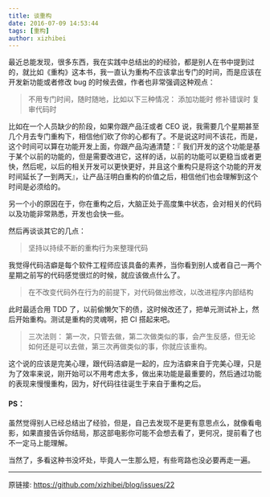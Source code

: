 ```yaml
---
title: 谈重构
date: 2016-07-09 14:53:44
tags: [重构]
author: xizhibei
---
```

最近总能发现，很多东西，我在实践中总结出的的经验，都是别人在书中提到过的，就比如《重构》这本书，我一直认为重构不应该拿出专门的时间，而是应该在开发新功能或者修改 bug 的时候去做，作者也非常强调这种观点：

> 不用专门时间，随时随地，比如以下三种情况：
> 添加功能时
> 修补错误时
> 复审代码时

比如在一个人员缺少的阶段，如果你跟产品汪或者 CEO 说，我需要几个星期甚至几个月去专门重构下，相信他们砍了你的心都有了。不是说这时间不该花，而是，这个时间可以算在功能开发上面，你跟产品沟通清楚：『
我们开发的这个功能是基于某个以前的功能的，但是需要改进它，这样的话，以前的功能可以更稳当或者更快，然后呢，以后的相关开发可以更快更好，并且这个重构只是将这个功能的开发时间延长了一到两天』，让产品汪明白重构的价值之后，相信他们也会理解到这个时间是必须给的。

另一个小的原因在于，你在重构之后，大脑正处于高度集中状态，会对相关的代码以及功能非常熟悉，开发也会快一些。

然后再谈谈其它的几点：

> 坚持以持续不断的重构行为来整理代码

我觉得代码洁癖是每个软件工程师应该具备的素养，当你看到别人或者自己一两个星期之前写的代码感觉很烂的时候，就应该做点什么了。

> 在不改变代码外在行为的前提下，对代码做出修改，以改进程序内部结构

此时最适合用 TDD 了，以前偷懒欠下的债，这时候改还了，把单元测试补上，然后开始重构。测试是重构的灵魂啊，把 CI 搭起来吧。

> 三次法则：
> 第一次，只管去做，第二次做类似的事，会产生反感，但无论如何还是可以去做，第三次再做类似的事，你就应该重构。

这个说的应该是完美心理，跟代码洁癖是一起的，应为洁癖来自于完美心理，只是为了效率来说，刚开始可以不用考虑太多，做出来功能是最重要的，然后通过功能的表现来慢慢重构，因为，好代码往往诞生于来自于重构之后。
#### PS：

虽然觉得别人已经总结出了经验，但是，自己去发现不是更有意思点么，就像看电影，如果直接告诉你结局，那这部电影你可能不会想去看了，更何况，提前看了也不一定马上能理解。

当然了，多看这种书没坏处，毕竟人一生那么短，有些弯路也没必要再走一遍。


***
原链接: https://github.com/xizhibei/blog/issues/22
